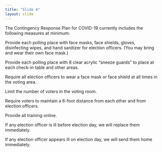 ```yaml
---
title: "Slide 4"
layout: slide
---
```

The Contingency Response Plan for COVID-19 currently includes the following measures at minimum:

Provide each polling place with face masks, face shields, gloves, disinfecting wipes, and hand sanitizer for election officers. (You may bring and wear their own face mask.)

Provide each polling place with 8 clear acrylic “sneeze guards” to place at each check-in table and other areas.

Require all election officers to wear a face mask or face shield at all times in the voting area.

Limit the number of voters in the voting room.

Require voters to maintain a 6-foot distance from each other and from election officers.

Provide all training online.

If any election officer is ill before election day, we will replace them immediately.

If any election officer appears ill on election day, we will send them home immediately.